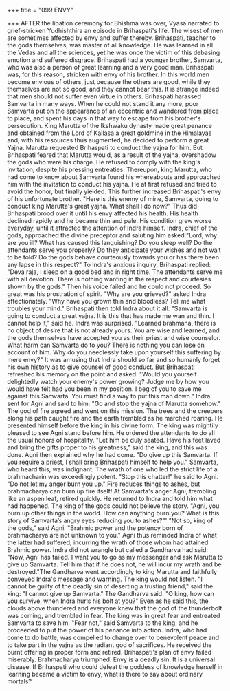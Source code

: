 +++
title = "099 ENVY"

+++
AFTER the libation ceremony for
Bhishma was over, Vyasa narrated to
grief-stricken Yudhishthira an episode in
Brihaspati's life. The wisest of men are
sometimes affected by envy and suffer
thereby. Brihaspati, teacher to the gods
themselves, was master of all knowledge.
He was learned in all the Vedas and all the
sciences, yet he was once the victim of
this debasing emotion and suffered
disgrace.
Brihaspati had a younger brother,
Samvarta, who was also a person of great
learning and a very good man. Brihaspati
was, for this reason, stricken with envy of
his brother.
In this world men become envious of
others, just because the others are good,
while they themselves are not so good,
and they cannot bear this. It is strange
indeed that men should not suffer even
virtue in others.
Brihaspati harassed Samvarta in many
ways. When he could not stand it any
more, poor Samvarta put on the
appearance of an eccentric and wandered
from place to place, and spent his days in
that way to escape from his brother's
persecution.
King Marutta of the Ikshwaku dynasty
made great penance and obtained from the
Lord of Kailasa a great goldmine in the
Himalayas and, with his resources thus
augmented, he decided to perform a great
Yajna.
Marutta requested Brihaspati to conduct
the yajna for him. But Brihaspati feared
that Marutta would, as a result of the
yajna, overshadow the gods who were his
charge.
He refused to comply with the king's
invitation, despite his pressing entreaties.
Thereupon, king Marutta, who had come
to know about Samvarta found his
whereabouts and approached him with the
invitation to conduct his yajna.
He at first refused and tried to avoid the
honor, but finally yielded. This further
increased Brihaspati's envy of his
unfortunate brother.
"Here is this enemy of mine, Samvarta,
going to conduct king Marutta's great
yajna. What shall I do now?" Thus did
Brihaspati brood over it until his envy
affected his health. His health declined
rapidly and he became thin and pale. His
condition grew worse everyday, until it
attracted the attention of Indra himself.
Indra, chief of the gods, approached the
divine preceptor and saluting him asked:"Lord, why are you ill? What has caused
this languishing? Do you sleep well? Do
the attendants serve you properly? Do
they anticipate your wishes and not wait
to be told? Do the gods behave
courteously towards you or has there been
any lapse in this respect?"
To Indra's anxious inquiry, Brihaspati
replied: "Deva raja, I sleep on a good bed
and in right time. The attendants serve me
with all devotion. There is nothing
wanting in the respect and courtesies
shown by the gods." Then his voice failed
and he could not proceed. So great was his
prostration of spirit.
"Why are you grieved?" asked Indra
affectionately. "Why have you grown thin
and bloodless? Tell me what troubles your
mind."
Brihaspati then told Indra about it all.
"Samvarta is going to conduct a great
yajna. It is this that has made me wan and
thin. I cannot help it," said he. Indra was
surprised.
"Learned brahmana, there is no object of
desire that is not already yours. You are
wise and learned, and the gods themselves
have accepted you as their priest and wise
counselor. What harm can Samvarta do to
you? There is nothing you can lose on
account of him. Why do you needlessly
take upon yourself this suffering by mere
envy?"
It was amusing that Indra should so far
and so humanly forget his own history as
to give counsel of good conduct. But
Brihaspati refreshed his memory on the
point and asked: "Would you yourself
delightedly watch your enemy's power
growing? Judge me by how you would
have felt had you been in my position. I
beg of you to save me against this
Samvarta. You must find a way to put this
man down."
Indra sent for Agni and said to him: "Go
and stop the yajna of Marutta somehow."
The god of fire agreed and went on this
mission. The trees and the creepers along
his path caught fire and the earth trembled
as he marched roaring.
He presented himself before the king in
his divine form.
The king was mightily pleased to see Agni
stand before him. He ordered the
attendants to do all the usual honors of
hospitality. "Let him be duly seated. Have
his feet laved and bring the gifts proper to
his greatness," said the king, and this was
done.
Agni then explained why he had come.
"Do give up this Samvarta. If you require
a priest, I shall bring Brihaspati himself to
help you."
Samvarta, who heard this, was indignant.
The wrath of one who led the strict life of
a brahmacharin was exceedingly potent.
"Stop this chatter!" he said to Agni. "Do
not let my anger burn you up."
Fire reduces things to ashes, but
brahmacharya can burn up fire itself!
At Samvarta's anger Agni, trembling like
an aspen leaf, retired quickly. He returned
to Indra and told him what had happened.
The king of the gods could not believe the
story. "Agni, you burn up other things in
the world. How can anything burn you?
What is this story of Samvarta’s angry
eyes reducing you to ashes?"'
"Not so, king of the gods," said Agni.
"Brahmic power and the potency born of
brahmacharya are not unknown to you."
Agni thus reminded Indra of what the
latter had suffered; incurring the wrath of
those whom had attained Brahmic power.
Indra did not wrangle but called a
Gandharva had said: "Now, Agni has
failed. I want you to go as my messenger
and ask Marutta to give up Samvarta. Tell
him that if he does not, he will incur my
wrath and be destroyed."The Gandharva went accordingly to king
Marutta and faithfully conveyed Indra's
message and warning.
The king would not listen. "I cannot be
guilty of the deadly sin of deserting a
trusting friend," said the king: "I cannot
give up Samvarta."
The Gandharva said: "O king, how can
you survive, when Indra hurls his bolt at
you?"
Even as he said this, the clouds above
thundered and everyone knew that the god
of the thunderbolt was coming, and
trembled in fear.
The king was in great fear and entreated
Samvarta to save him.
"Fear not," said Samvarta to the king, and
he proceeded to put the power of his
penance into action.
Indra, who had come to do battle, was
compelled to change over to benevolent
peace and to take part in the yajna as the
radiant god of sacrifices. He received the
burnt offering in proper form and retired.
Brihaspati's plan of envy failed miserably.
Brahmacharya triumphed. Envy is a
deadly sin. It is a universal disease. If
Brihaspati who could defeat the goddess
of knowledge herself in learning became a
victim to envy, what is there to say about
ordinary mortals?